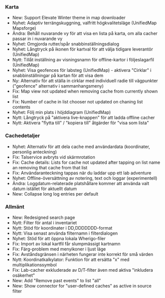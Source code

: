 ### Karta
- New: Support Elevate Winter theme in map downloader
- Nyhet: Adaptiv terrängskuggning, valfritt högkvalitetsläge (UnifiedMap Mapsforge)
- Ändra: Behåll nuvarande vy för att visa en lista på karta, om alla cacher passar in i nuvarande vy
- Nyhet: Omgjorda rutter/spår snabbinställningsdialog
- Nyhet: Långtryck på ikonen för kartval för att välja tidigare leverantör (UnifiedMap)
- Nytt: Tillåt inställning av visningsnamn för offline-kartor i följeslagarfil (UnifiedMap)
- Nyhet: Visa geofences för labsteg (UnifiedMap) - aktivera "Cirklar" i snabbinställningar på kartan för att visa dem
- Ny: Alternativ för att ställa in cirklar med individuell radie till vägpunkter ("geofence" alternativ i sammanhangsmeny)
- Fix: Map view not updated when removing cache from currently shown list
- Fix: Number of cache in list chooser not updated on chaning list contents
- Nyhet: Följ min plats i höjddiagram (UnifiedMap)
- Nytt: Långtryck på "aktivera live-knappen" för att ladda offline cacher
- Nytt: Aktivera "flytta till" / "kopiera till" åtgärder för "visa som lista"

### Cachedetaljer
- Nyhet: Alternativ för att dela cache med användardata (koordinater, personlig anteckning)
- Fix: Talservice avbryts vid skärmrotation
- Fix: Cache details: Lists for cache not updated after tapping on list name an removing that cache from that list
- Fix: Användaranteckning tappas när du laddar upp ett lab adventure
- Nyhet: Offline-översättning av notering, text och loggar (experimentell)
- Ändra: Loggdatum-relaterade platshållare kommer att använda valt datum istället för aktuellt datum
- New: Collapse long log entries per default

### Allmänt
- New: Redesigned search page
- Nytt: Filter för antal i inventariet
- Nytt: Stöd för koordinater i DD,DDDDDDD-format
- Nytt: Visa senast använda filternamn i filterdialogen
- Nyhet: Stöd för att öppna lokala Wherigo-filer
- Fix: Import av lokal kartfil får slumpmässigt kartnamn
- Fix: Färg-problem med menyikoner i ljust läge
- Fix: Avståndsgränsen i närheten fungerar inte korrekt för små värden
- Nytt: Koordinatkalkylator: Funktion för att ersätta "x" med multiplikationssymbol
- Fix: Lab-cacher exkluderade av D/T-filter även med aktiva "inkludera osäkerhet"
- New: Add "Remove past events" to list "all"
- New: Show connector for "user-defined caches" as active in source filter
